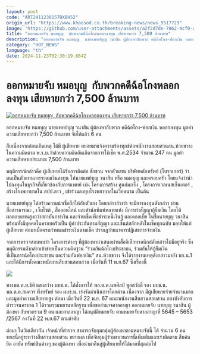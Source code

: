 ```yaml
---
layout: post
code: "ART2411230157BXBH52"
origin_url: "https://www.khaosod.co.th/breaking-news/news_9517729"
image: "https://github.com/user-attachments/assets/a2f2d7de-7062-4cf0-ab03-670734075c04"
title: "ออกหมายจับ หมอบุญ  กับพวกคดีฉ้อโกงหลอกลงทุน เสียหายกว่า 7,500 ล้านบาท"
description: "ออกหมายจับ หมอบุญ  นายแพทย์บุญ วนาสิน ผู้ต้องหากับพวก คดีฉ้อโกง-ฟอกเงิน หลอกลงทุน  มูลค่าความเสียหายกว่า 7,500 ล้านบาท จับได้แล้ว 6 คน "
category: "HOT_NEWS"
language: "th"
date: 2024-11-23T02:30:19.664Z
---
```


# ออกหมายจับ หมอบุญ  กับพวกคดีฉ้อโกงหลอกลงทุน เสียหายกว่า 7,500 ล้านบาท

[![ออกหมายจับ หมอบุญ  กับพวกคดีฉ้อโกงหลอกลงทุน เสียหายกว่า 7,500 ล้านบาท](https://www.khaosod.co.th/wpapp/uploads/2024/11/morboon2311679998.jpg "ออกหมายจับ หมอบุญ  กับพวกคดีฉ้อโกงหลอกลงทุน เสียหายกว่า 7,500 ล้านบาท")](https://www.khaosod.co.th/wpapp/uploads/2024/11/morboon2311679998.jpg)

ออกหมายจับ หมอบุญ นายแพทย์บุญ วนาสิน ผู้ต้องหากับพวก คดีฉ้อโกง-ฟอกเงิน หลอกลงทุน มูลค่าความเสียหายกว่า 7,500 ล้านบาท จับได้แล้ว 6 คน

สืบเนื่องจากก่อนเกิดเหตุ ได้มี ผู้เสียหาย ทยอยมาแจ้งความร้องทุกข์ต่อพนักงานสอบสวนสน.ห้วยขวาง ในความผิดตาม พ.ร.บ.ว่าด้วยความผิดอันเกิดจากการใช้เช็ค พ.ศ.2534 จำนวน 247 คน มูลค่า ความเสียหายประมาณ 7,500 ล้านบาท

พฤติการณ์กล่าวคือ ผู้เสียหายได้รับการติดต่อ ชักชวน จากตัวแทน บริษัทหลักทรัพย์ (โบรกเกอร์) ว่าตนเป็นตัวแทนการระดมเงินลงทุน ให้นายแพย์บุญ วนาสิน หรือ หมอบุญ และครอบครัว โดยแจ้งว่านำไปลงทุนในธุรกิจที่เกี่ยวข้องกับการแพทย์ เช่น โครงการสร้าง ศูนย์มะเร็ง , โครงการเวลเนสเซ็นเตอร์ , สร้างโรงพยาบาลใน สปป.ลาว , เข้าร่วมลงทุบโรงพยาบาลในเวียดนาม เป็นต้น

นายแพทย์บุญ ได้สร้างความน่าเชื่อถือให้กับตัวเอง โดยกล่าวอ้างว่า จะมีการลงทุนดังกล่าว ผ่าน  
สื่อสารธารณะ , เว็บไซต์ , สื่อออนไลน์ และสำนักพิมพ์หลายแห่ง มีการทำสัญญากู้ยืมเงิน โดยให้  
ผลตอบแทนสูงกว่าสถาบันการเงิน และจ่ายเช็คเพื่อชำระหนี้เงินกู้ และดอกเบี้ย ในชื่อนายบุญ วนาสิน พร้อมทั้งมีบุคคลในครอบครัวเป็น ผู้คำประกันตามสัญญา และเซ็นต์สลักหลังในเช็คทุกฉบับ มอบให้แก่ผู้เสียหาย ต่อมาเมื่อครบกำหนดชำระเงินตามเช็ค ปรากฏว่าธนาคารปฏิเสธการจ่ายเงิน

จากการตรวจสอบพบว่า โครงการต่างๆ ที่ผู้ต้องหานำเสนอผ่านสื่ออิเล็กทรอนิกส์ดังกล่าวไม่มีอยู่จริง ซึ่งพฤติกรรมดังกล่าวเข้าข่ายเป็นความผิดฐาน “ร่วมกันฉ้อโกงประชาชน, ร่วมกันให้กู้ยืมเงิน  
ที่เป็นการฉ้อโกงประชาชน และร่วมกันฟอกเงิน” สน.ห้วยขวาง จึงได้รายงานเหตุดังกล่าวมายัง บก.น.1 และได้มีการตั้งคณะพนักงานสืบสวนสอบสวน เมื่อวันที่ 11 พ.ย.67 ซึ่งเรื่องนี้

[![](https://www.khaosod.co.th/wpapp/uploads/2024/11/morboon2311671.jpg)](https://www.khaosod.co.th/wpapp/uploads/2024/11/morboon2311671.jpg)

ทางพล.ต.ท.ธิติ แสงสว่าง ผบช.น. ได้สั่งการให้ พล.ต.ต.นพศิลป์ พูลสวัสดิ์ รอง ผบช.น. พล.ต.ต.สมควร พึ่งทรัพย์ รอง ผบช.น. เร่งรัดดำเนินการโดยด่วน เนื่องจาก มีผู้เสียหายจำยจำนวนมาก และมูลค่าความเสียหายสูง ต่อมา เมื่อวันที่ 22 พ.ย. 67 คณะพนักงานสืบสวนสอบสวน กองบังคับการตำรวจนครบาล 1 ได้รวบรวมพยานหลักฐาน เพื่อขออำนาจศาลอาญา ออกหมายจับ นายบุญ วนาสิน ผู้ต้องหา กับพวกรวม 9 คน และศาลอาญา ได้อนุมัติหมายจับ ตามหมายจับศาลอาญาที่ 5645 – 5653 /2567 ลงวันที่ 22 พ.ย.67 ตามลำดับ

ต่อมา ในวันเดียวกัน เจ้าหน้าที่ตำรวจ สามารถจับกุมกลุ่มผู้ต้องหาตามหมายจับนี้ ได้ จำนวน 6 คน ขณะนี้อยู่ระหว่างสืบสวนสอบสวน ขยายผล เพื่อจับกุมผู้ร่วมขบวนการนี้เพิ่มเติมและเร่งติดตาม สืบค้น ยึด อายัด ทรัพย์สินต่างๆ ของผู้ต้องหา เพื่อนำมาคืนสู่ผู้เสียหายให้ได้มากที่สุดต่อไป